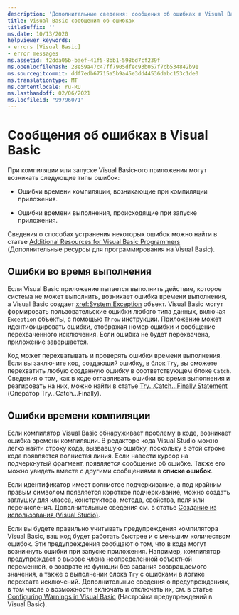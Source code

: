 ```yaml
---
description: 'Дополнительные сведения: сообщения об ошибках в Visual Basic'
title: Visual Basic сообщения об ошибках
titleSuffix: ''
ms.date: 10/13/2020
helpviewer_keywords:
- errors [Visual Basic]
- error messages
ms.assetid: f2dda05b-baef-41f5-8bb1-598bd7cf239f
ms.openlocfilehash: 28e59a47c47ff7905dfec93b057f7cb534842b91
ms.sourcegitcommit: ddf7edb67715a5b9a45e3dd44536dabc153c1de0
ms.translationtype: MT
ms.contentlocale: ru-RU
ms.lasthandoff: 02/06/2021
ms.locfileid: "99796071"
---
```

# <a name="error-messages-in-visual-basic"></a>Сообщения об ошибках в Visual Basic

При компиляции или запуске Visual Basicного приложения могут возникать следующие типы ошибок:

- Ошибки времени компиляции, возникающие при компиляции приложения.

- Ошибки времени выполнения, происходящие при запуске приложения.

Сведения о способах устранения некоторых ошибок можно найти в статье [Additional Resources for Visual Basic Programmers](../../getting-started/additional-resources.md) (Дополнительные ресурсы для программирования на Visual Basic).

## <a name="run-time-errors"></a>Ошибки во время выполнения

Если Visual Basic приложение пытается выполнить действие, которое система не может выполнить, возникает ошибка времени выполнения, а Visual Basic создает <xref:System.Exception> объект. Visual Basic могут формировать пользовательские ошибки любого типа данных, включая `Exception` объекты, с помощью `Throw` инструкции. Приложение может идентифицировать ошибки, отображая номер ошибки и сообщение перехваченного исключения. Если ошибка не будет перехвачена, приложение завершается.

Код может перехватывать и проверять ошибки времени выполнения. Если вы заключите код, создающий ошибку, в блок `Try`, вы сможете перехватить любую созданную ошибку в соответствующем блоке `Catch`. Сведения о том, как в коде отлавливать ошибки во время выполнения и реагировать на них, можно найти в статье [Try...Catch...Finally Statement](../statements/try-catch-finally-statement.md) (Оператор Try...Catch...Finally).

## <a name="compile-time-errors"></a>Ошибки времени компиляции

Если компилятор Visual Basic обнаруживает проблему в коде, возникает ошибка времени компиляции. В редакторе кода Visual Studio можно легко найти строку кода, вызвавшую ошибку, поскольку в этой строке кода появляется волнистая линия. Если навести курсор на подчеркнутый фрагмент, появляется сообщение об ошибке. Также его можно увидеть вместе с другими сообщениями в **списке ошибок**.

Если идентификатор имеет волнистое подчеркивание, а под крайним правым символом появляется короткое подчеркивание, можно создать заглушку для класса, конструктора, метода, свойства, поля или перечисления. Дополнительные сведения см. в статье [Создание из использования (Visual Studio)](/visualstudio/ide/visual-csharp-intellisense#generate-from-usage).

Если вы будете правильно учитывать предупреждения компилятора Visual Basic, ваш код будет работать быстрее и с меньшим количеством ошибок. Эти предупреждения сообщают о том, что в коде могут возникнуть ошибки при запуске приложения. Например, компилятор предупреждает о вызове члена неопределенной объектной переменной, о возврате из функции без задания возвращаемого значения, а также о выполнении блока `Try` с ошибками в логике перехвата исключений. Дополнительные сведения о предупреждениях, в том числе о возможности включать и отключать их, см. в статье [Configuring Warnings in Visual Basic](/visualstudio/ide/configuring-warnings-in-visual-basic) (Настройка предупреждений в Visual Basic).
